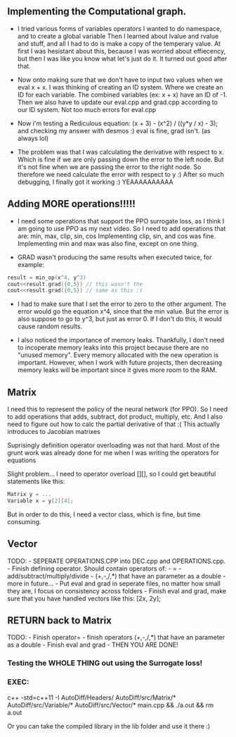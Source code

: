 ## Implementing the Computational graph.

- I tried various forms of variables operators
I wanted to do namespace, and to create a global variable
Then I learned about lvalue and rvalue and stuff, and all I had to do is 
make a copy of the temperary value. At first I was hesistant about this,
because I was worried about effiecency, but then I was like you know what
let's just do it. It turned out good after that.

- Now onto making sure that we don't have to input two values when we eval x + x. 
I was thinking of creating an ID system. Where we create an ID for each variable. The combined variables
(ex: x + x) have an ID of -1. 
Then we also have to update our eval.cpp and grad.cpp according to our ID system.
Not too much errors for eval.cpp

- Now i'm testing a Rediculous equation:
(x + 3) - (x^2) / ((y*y / x) - 3);
and checking my answer with desmos :)
eval is fine, grad isn't. (as always lol)

- The problem was that I was calculating the derivative with respect to x. Which is fine if we are only passing down 
the error to the left node. But it's not fine when we are passing the error to the right node. So therefore we need
calculate the error with respect to y :)
After so much debugging, I finally got it working :) YEAAAAAAAAAA

## Adding MORE operations!!!!! 
- I need some operations that support the PPO surrogate loss, as I think I am going to use
PPO as my next video. So I need to add operations that are: min, max, clip, sin, cos
Implementing clip, sin, and cos was fine.
Implementing min and max was also fine, except on one thing.

- GRAD wasn't producing the same results when executed twice, for example:
```c
result = min_op(x^4, y^3)
cout<<result.grad({0,5}) // this wasn't the 
cout<<result.grad({0,5}) // same as this :(
``` 

- I had to make sure that I set the error to zero to the other argument. The error would go the equation x^4, since that the min value. But the error is also suppose to go to y^3, but just as error 0. If I don't do this, it would cause random results. 

-  I also noticed the importance of memory leaks.
Thankfully, I don't need to incoperate memory leaks into this project because there are no "unused memory". Every memory allocated with the new operation is important. However, when I work with future projects, then decreasing memory leaks will be important since it gives more room to the RAM. 

## Matrix 
I need this to represent the policy of the neural network (for PPO). So I need to add operations that adds, subtract, dot product, multiply, etc. And I also need to figure out how to calc the partial derivative of that :( This actually introduces to Jacobian matrixes 

Suprisingly definition operator overloading was not that hard. Most of the grunt work was already done for me when I was writing the operators for equations

Slight problem... 
I need to operator overload [][], so I could get beautiful statements like this:
```c
Matrix y = ...
Variable x = y[2][4];
```
But in order to do this, I need a vector class, which is fine, but time consuming.

## Vector

TODO: 
    - SEPERATE OPERATIONS.CPP into DEC.cpp and OPERATIONS.cpp.
    - Finish defining operator. Should contain operators of:
        - =
        - add/subtract/multiply/divide
        - (+,-,/,*) that have an parameter as a double
        - more in future...
    - Put eval and grad in seperate files, no matter how small they are, I focus on consistency across folders
    - Finish eval and grad, make sure that you have handled vectors like this: [2x, 2y]; 

## RETURN back to Matrix

TODO: 
    - Finish operator=
    - finish operators (+,-,/,*) that have an parameter as a double
    - Finish eval and grad
    - THEN YOU ARE DONE!


### Testing the WHOLE THING out using the Surrogate loss! 


### EXEC:
c++ -std=c++11 -I AutoDiff/Headers/ AutoDiff/src/Matrix/* AutoDiff/src/Variable/* AutoDiff/src/Vector/* main.cpp && ./a.out && rm a.out

Or you can take the compiled library in the lib folder and use it there :) 
